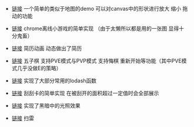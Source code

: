 - [链接](https://github.com/Hypnosss/mapDemo) 一个简单的类似于地图的demo 可以对canvas中的形状进行放大 缩小 拖动的功能        

- [链接](https://github.com/Hypnosss/dinoRunning) chrome离线小游戏的简单实现 （由于太懒所以都是用的一张图 显得十分鬼畜）        

- [链接](https://github.com/Hypnosss/animation-resume) 简历动画 动态做出了简历        

- [链接](https://github.com/Hypnosss/gobang) 五子棋 支持PVE模式与PVP模式 支持悔棋 重新开始等功能（其中PVE模式几乎没做E的策略）        

- [链接](https://github.com/Hypnosss/hypnosss.github.io/tree/master/miao/lodash) 实现了大部分常用的lodash函数        

- [链接](https://github.com/Hypnosss/scratchCard) 刮刮卡的简单实现 在被刮开的面积超过一定值时会全部展示        

- [链接](https://github.com/Hypnosss/TheLight) 实现了黑暗中的光照效果        

- [链接](https://github.com/Hypnosss/react-mines-cleaner) 扫雷        
